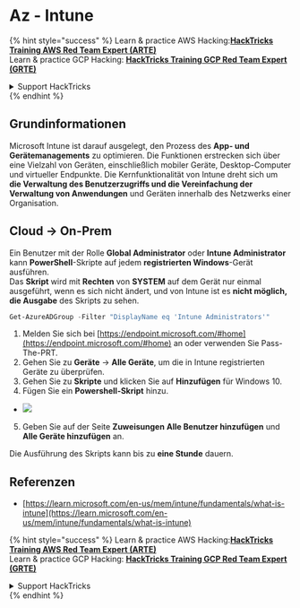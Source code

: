 # Az - Intune

{% hint style="success" %}
Learn & practice AWS Hacking:<img src="../../../.gitbook/assets/image (1).png" alt="" data-size="line">[**HackTricks Training AWS Red Team Expert (ARTE)**](https://training.hacktricks.xyz/courses/arte)<img src="../../../.gitbook/assets/image (1).png" alt="" data-size="line">\
Learn & practice GCP Hacking: <img src="../../../.gitbook/assets/image (2).png" alt="" data-size="line">[**HackTricks Training GCP Red Team Expert (GRTE)**<img src="../../../.gitbook/assets/image (2).png" alt="" data-size="line">](https://training.hacktricks.xyz/courses/grte)

<details>

<summary>Support HackTricks</summary>

* Check the [**subscription plans**](https://github.com/sponsors/carlospolop)!
* **Join the** 💬 [**Discord group**](https://discord.gg/hRep4RUj7f) or the [**telegram group**](https://t.me/peass) or **follow** us on **Twitter** 🐦 [**@hacktricks\_live**](https://twitter.com/hacktricks\_live)**.**
* **Share hacking tricks by submitting PRs to the** [**HackTricks**](https://github.com/carlospolop/hacktricks) and [**HackTricks Cloud**](https://github.com/carlospolop/hacktricks-cloud) github repos.

</details>
{% endhint %}

## Grundinformationen

Microsoft Intune ist darauf ausgelegt, den Prozess des **App- und Gerätemanagements** zu optimieren. Die Funktionen erstrecken sich über eine Vielzahl von Geräten, einschließlich mobiler Geräte, Desktop-Computer und virtueller Endpunkte. Die Kernfunktionalität von Intune dreht sich um **die Verwaltung des Benutzerzugriffs und die Vereinfachung der Verwaltung von Anwendungen** und Geräten innerhalb des Netzwerks einer Organisation.

## Cloud -> On-Prem

Ein Benutzer mit der Rolle **Global Administrator** oder **Intune Administrator** kann **PowerShell**-Skripte auf jedem **registrierten Windows**-Gerät ausführen.\
Das **Skript** wird mit **Rechten** von **SYSTEM** auf dem Gerät nur einmal ausgeführt, wenn es sich nicht ändert, und von Intune ist es **nicht möglich, die Ausgabe** des Skripts zu sehen.
```powershell
Get-AzureADGroup -Filter "DisplayName eq 'Intune Administrators'"
```
1. Melden Sie sich bei [https://endpoint.microsoft.com/#home](https://endpoint.microsoft.com/#home) an oder verwenden Sie Pass-The-PRT.
2. Gehen Sie zu **Geräte** -> **Alle Geräte**, um die in Intune registrierten Geräte zu überprüfen.
3. Gehen Sie zu **Skripte** und klicken Sie auf **Hinzufügen** für Windows 10.
4. Fügen Sie ein **Powershell-Skript** hinzu.
* ![](<../../../.gitbook/assets/image (264).png>)
5. Geben Sie auf der Seite **Zuweisungen** **Alle Benutzer hinzufügen** und **Alle Geräte hinzufügen** an.

Die Ausführung des Skripts kann bis zu **eine Stunde** dauern.

## Referenzen

* [https://learn.microsoft.com/en-us/mem/intune/fundamentals/what-is-intune](https://learn.microsoft.com/en-us/mem/intune/fundamentals/what-is-intune)

{% hint style="success" %}
Learn & practice AWS Hacking:<img src="../../../.gitbook/assets/image (1).png" alt="" data-size="line">[**HackTricks Training AWS Red Team Expert (ARTE)**](https://training.hacktricks.xyz/courses/arte)<img src="../../../.gitbook/assets/image (1).png" alt="" data-size="line">\
Learn & practice GCP Hacking: <img src="../../../.gitbook/assets/image (2).png" alt="" data-size="line">[**HackTricks Training GCP Red Team Expert (GRTE)**<img src="../../../.gitbook/assets/image (2).png" alt="" data-size="line">](https://training.hacktricks.xyz/courses/grte)

<details>

<summary>Support HackTricks</summary>

* Überprüfen Sie die [**Abonnementpläne**](https://github.com/sponsors/carlospolop)!
* **Treten Sie der** 💬 [**Discord-Gruppe**](https://discord.gg/hRep4RUj7f) oder der [**Telegram-Gruppe**](https://t.me/peass) bei oder **folgen** Sie uns auf **Twitter** 🐦 [**@hacktricks\_live**](https://twitter.com/hacktricks\_live)**.**
* **Teilen Sie Hacking-Tricks, indem Sie PRs an die** [**HackTricks**](https://github.com/carlospolop/hacktricks) und [**HackTricks Cloud**](https://github.com/carlospolop/hacktricks-cloud) GitHub-Repos senden.

</details>
{% endhint %}
